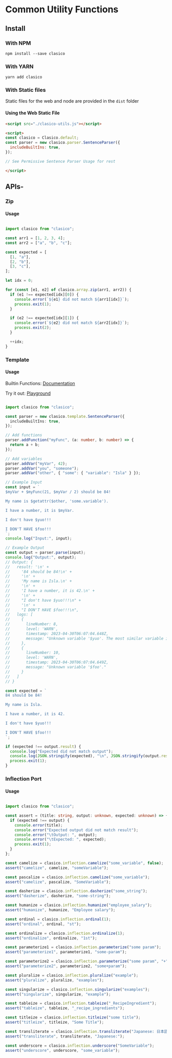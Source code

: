 <!-- THIS FILE IS @autogenerated DO NOT EDIT -->

# Common Utility Functions

## Install

### With NPM
```console
npm install --save clasico
```

### With YARN
```console
yarn add clasico
```

### With Static files

Static files for the web and node are provided in the `dist` folder

#### Using the Web Static File

```html
<script src="./clasico-utils.js"></script>

<script>
const clasico = Clasico.default;
const parser = new clasico.parser.SentenceParser({
  includeBuiltIns: true,
});

// See Permissive Sentence Parser Usage for rest 

</script>
```

## APIs-

### Zip

#### Usage

```ts

import clasico from "clasico";

const arr1 = [1, 2, 3, 4];
const arr2 = ["a", "b", "c"];

const expected = [
  [1, "a"],
  [2, "b"],
  [3, "c"],
];

let idx = 0;

for (const [e1, e2] of clasico.array.zip(arr1, arr2)) {
  if (e1 !== expected[idx][0]) {
    console.error(`${e1} did not match ${arr1[idx]}`);
    process.exit(1);
  }

  if (e2 !== expected[idx][1]) {
    console.error(`${e2} did not match ${arr2[idx]}`);
    process.exit(2);
  }

  ++idx;
}


```

### Template

#### Usage

Builtin Functions: [Documentation](https://github.com/TheBinaryBrigade/clasico-utils/blob/main/src/eval/README.md#table-of-contens)

Try it out: [Playground](https://thebinarybrigade.github.io/clasico-utils/)

```ts

import clasico from "clasico";

const parser = new clasico.template.SentenceParser({
  includeBuiltIns: true,
});

// Add functions
parser.addFunction("myFunc", (a: number, b: number) => {
  return a + b;
});

// Add variables
parser.addVar("myVar", 42);
parser.addVar("you", "someone");
parser.addVar("other", { "some": { "variable": "Isla" } });

// Example Input
const input = `
$myVar + $myFunc(21, $myVar / 2) should be 84! 

My name is $getattr($other, 'some.variable').

I have a number, it is $myVar.

I don't have $yuo!!! 

I DON'T HAVE $foo!!!
`;
console.log("Input:", input);

// Example Output
const output = parser.parse(input);
console.log("Output:", output);
// Output: {
//   result: '\n' +
//     '84 should be 84!\n' +
//     '\n' +
//     'My name is Isla.\n' +
//     '\n' +
//     'I have a number, it is 42.\n' +
//     '\n' +
//     "I don't have $yuo!!!\n" +
//     '\n' +
//     "I DON'T HAVE $foo!!!\n",
//   logs: [
//     {
//       lineNumber: 8,
//       level: 'WARN',
//       timestamp: 2023-04-30T06:07:04.648Z,
//       message: "Unknown variable '$yuo'. The most similar variable is $you"
//     },
//     {
//       lineNumber: 10,
//       level: 'WARN',
//       timestamp: 2023-04-30T06:07:04.649Z,
//       message: "Unknown variable '$foo'."
//     }
//   ]
// }

const expected = `
84 should be 84!

My name is Isla.

I have a number, it is 42.

I don't have $yuo!!!

I DON'T HAVE $foo!!!
`;

if (expected !== output.result) {
  console.log("Expected did not match output");
  console.log(JSON.stringify(expected), "\n", JSON.stringify(output.result));
  process.exit(1);
}

```

### Inflection Port

#### Usage

```ts

import clasico from "clasico";

const assert = (title: string, output: unknown, expected: unknown) => {
  if (expected !== output) {
    console.error(title);
    console.error("Expected output did not match result");
    console.error("\tOutput: ", output);
    console.error("\tExpected: ", expected);
    process.exit(1);
  }
};

const camelize = clasico.inflection.camelize("some_variable", false);
assert("camelize", camelize, "someVariable");

const pascalize = clasico.inflection.camelize("some_variable");
assert("camelize", pascalize, "SomeVariable");

const dasherize = clasico.inflection.dasherize("some_string");
assert("dasherize", dasherize, "some-string");

const humanize = clasico.inflection.humanize("employee_salary");
assert("humanize", humanize, "Employee salary");

const ordinal = clasico.inflection.ordinal(1);
assert("ordinal", ordinal, "st");

const ordinalize = clasico.inflection.ordinalize(1);
assert("ordinalize", ordinalize, "1st");

const parameterize1 = clasico.inflection.parameterize("some param");
assert("parameterize1", parameterize1, "some-param");

const parameterize2 = clasico.inflection.parameterize("some param", "+");
assert("parameterize2", parameterize2, "some+param");

const pluralize = clasico.inflection.pluralize("example");
assert("pluralize", pluralize, "examples");

const singularize = clasico.inflection.singularize("examples");
assert("singularize", singularize, "example");

const tableize = clasico.inflection.tableize("_RecipeIngredient");
assert("tableize", tableize, "_recipe_ingredients");

const titleize = clasico.inflection.titleize("some title");
assert("titleize", titleize, "Some Title");

const transliterate = clasico.inflection.transliterate("Japanese: 日本語");
assert("transliterate", transliterate, "Japanese:");

const underscore = clasico.inflection.underscore("SomeVariable");
assert("underscore", underscore, "some_variable");


```

<!-- ### Diff Utils

#### Usage

{{DIFF_USAGE_EXAMPLE}}

### Fuzzy Utils

#### Usage
{{FUZZY_USAGE_EXAMPLE}}

### Bisect Array Class

#### Usage
{{BISECT_ARRAY_USAGE_EXAMPLE}}

### Misc Utils

#### Usage

{{MISC_USAGE_EXAMPLE}} -->
